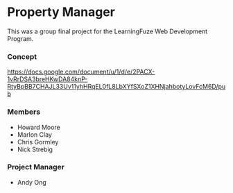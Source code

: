 # Property Manager

This was a group final project for the LearningFuze Web Development Program.

### Concept
https://docs.google.com/document/u/1/d/e/2PACX-1vRrDSA3breHKwDA84knP-RtyBpBB7CHAJL33Uv11yhHRqEL0fL8LbXYfSXoZ1XHNjahbotyLovFcM6D/pub



### Members 
- Howard Moore
- Marlon Clay
- Chris Gormley
- Nick Strebig

### Project Manager
- Andy Ong
